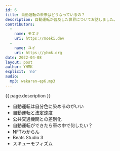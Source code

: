 ```yaml
---
id: 6
title: 自動運転の未来はどうなっているの？
description: 自動運転が普及した世界についてお話しました。
contributors:
  - 
    name: モエキ
    uri: https://moeki.dev
  -
    name: ユイ
    uri: https://yhmk.org
date: 2022-04-08
layout: post
author: YHMK
explicit: 'no'
audio:
  mp3: wakaran-ep6.mp3
---
```


{{ page.description }}

<ul>
<li>自動運転は自分色に染めるのがいい</li>
<li>自動運転と法定速度</li>
<li>公共交通機関との差別化</li>
<li>自動運転ができたら車の中で何したい？</li>
<li>NFTわからん</li>
<li>Beats Studio 3</li>
<li>スキューモフィズム</li>
</ul>
